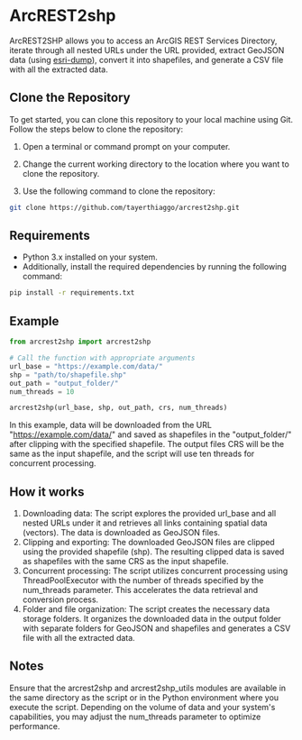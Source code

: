 # ArcREST2shp

ArcREST2SHP allows you to access an ArcGIS REST Services Directory, iterate through all nested URLs under the URL provided, extract GeoJSON data (using [esri-dump](https://github.com/openaddresses/pyesridump)), convert it into shapefiles, and generate a CSV file with all the extracted data. 

## Clone the Repository
To get started, you can clone this repository to your local machine using Git. Follow the steps below to clone the repository:

1. Open a terminal or command prompt on your computer.

2. Change the current working directory to the location where you want to clone the repository.

3. Use the following command to clone the repository:

```bash
git clone https://github.com/tayerthiaggo/arcrest2shp.git
```

## Requirements
- Python 3.x installed on your system.
- Additionally, install the required dependencies by running the following command:

```bash
pip install -r requirements.txt
```

## Example
```python
from arcrest2shp import arcrest2shp

# Call the function with appropriate arguments
url_base = "https://example.com/data/"
shp = "path/to/shapefile.shp"
out_path = "output_folder/"
num_threads = 10

arcrest2shp(url_base, shp, out_path, crs, num_threads)
```
In this example, data will be downloaded from the URL "https://example.com/data/" and saved as shapefiles in the "output_folder/" after clipping with the specified shapefile. The output files CRS will be the same as the input shapefile, and the script will use ten threads for concurrent processing.

## How it works
1. Downloading data: The script explores the provided url_base and all nested URLs under it and retrieves all links containing spatial data (vectors). The data is downloaded as GeoJSON files.
2. Clipping and exporting: The downloaded GeoJSON files are clipped using the provided shapefile (shp). The resulting clipped data is saved as shapefiles with the same CRS as the input shapefile.
3. Concurrent processing: The script utilizes concurrent processing using ThreadPoolExecutor with the number of threads specified by the num_threads parameter. This accelerates the data retrieval and conversion process.
4. Folder and file organization: The script creates the necessary data storage folders. It organizes the downloaded data in the output folder with separate folders for GeoJSON and shapefiles and generates a CSV file with all the extracted data.

## Notes
Ensure that the arcrest2shp and arcrest2shp_utils modules are available in the same directory as the script or in the Python environment where you execute the script.
Depending on the volume of data and your system's capabilities, you may adjust the num_threads parameter to optimize performance.

